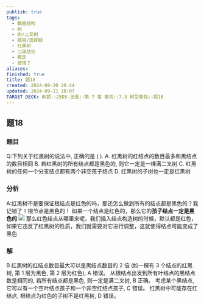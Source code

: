 ```yaml
---
publish: true
tags:
  - 数据结构
  - 树
  - 树/二叉树
  - 题目/选择题
  - 红黑树
  - 二级结论
  - 概念
  - 做错了
aliases: 
finished: true
title: 题18
created: 2024-08-30 20:44
updated: 2024-09-11 18:07
TARGET DECK: 刷题::25DS-王道::第 7 章 查找::7.3 树型查找::题18
---
```

## 题18
### 题目
Q:下列关于红黑树的说法中, 正确的是 ( ).
A. 红黑树的红结点的数目最多和黑结点的数目相同
B. 若红黑树的所有结点都是黑色的, 则它一定是一棵满二叉树
C. 红黑树的任何一个分支结点都有两个非空孩子结点
D. 红黑树的子树也一定是红黑树
### 分析
A:红黑树不是要保证根结点是红色的吗，那还怎么做到所有的结点都是黑色的？我记错了！根节点是黑色的！
如果一个结点是红色的，那么它的**孩子结点一定是黑色的**
![](https://img.hwenyi.live/202409120208854.webp)
那么红色结点从哪里来呢，我们插入结点构造树的时候，默认都是红色，如果它违反了红黑树的性质，我们就需要对它进行调整，这就使得结点可能变成了黑色
### 解
B
红黑树的红结点数目最大可以是黑结点数目的 2 倍 (如一棵有 3 个结点的红黑树, 第 1 层为黑色, 第 2 层为红色), A 错误。
从根结点出发到所有叶结点的黑结点数是相同的, 若所有结点都是黑色, 则一定是满二叉树, B 正确。
考虑某个黑结点, 它可以有一个空叶结点孩子和一个非空红结点孩子, C 错误。
红黑树中可能存在红结点, 根结点为红色的子树不是红黑树, D 错误。
<!--ID: 1726632849567-->


